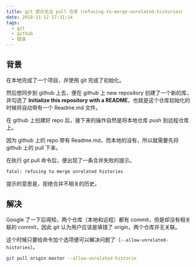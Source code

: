 ```yaml
---
title: git 提示无法 pull 仓库（refusing-to-merge-unrelated-histories）
date: 2018-11-12 17:31:14
tags: 
  - git
  - github
  - 错误
---
```


## 背景

在本地完成了一个项目，并使用 git 完成了初始化。

然后想同步到 github 上去，便在 github 上 new repository 创建了一个新的库，并勾选了 __Initialize this repository with a README__，也就是这个仓库初始化的时候将自动带有一个 Readme.md 文件。

在 github 上创建好 repo 后，接下来的操作自然是将本地仓库 push 到远程仓库上。

因为 github 上的 repo 带有 Readme.md，而本地的没有，所以就需要先将 github 上的 pull 下来。

在执行 git pull 命令后，便出现了一条合并失败的提示。

```bash
fatal: refusing to merge unrelated histories
```

提示的意思是，拒绝合并不相关的历史。

## 解决

Google 了一下后得知，两个仓库（本地和远程）都有 commit，但是却没有相关联的 commit，因此 git 认为用户应该是填错了 origin，两个仓库并无关联。

这个时候只要给命令加个选项便可以解决问题了（<code>--allow-unrelated-histories</code>）。

```bash
git pull origin master --allow-unrelated-historie
```